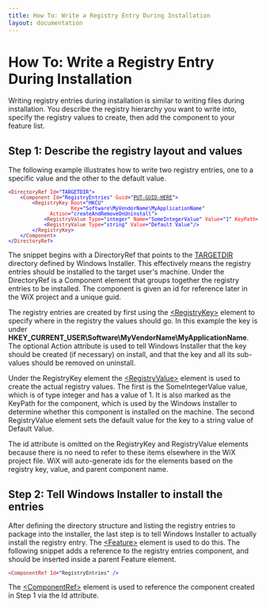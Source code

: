 ```yaml
---
title: How To: Write a Registry Entry During Installation
layout: documentation
---
```

# How To: Write a Registry Entry During Installation
Writing registry entries during installation is similar to writing files during installation. You describe the registry hierarchy you want to write into, specify the registry values to create, then add the component to your feature list.

## Step 1: Describe the registry layout and values
The following example illustrates how to write two registry entries, one to a specific value and the other to the default value.

<pre>
<font size="2" color="#0000FF">&lt;</font><font size="2" color="#A31515">DirectoryRef</font><font size="2" color="#0000FF"> </font><font size="2" color="#FF0000">Id</font><font size="2" color="#0000FF">=</font><font size="2">"</font><font size="2" color="#0000FF">TARGETDIR</font><font size="2">"</font><font size="2" color="#0000FF">&gt;
    &lt;</font><font size="2" color="#A31515">Component</font><font size="2" color="#0000FF"> </font><font size="2" color="#FF0000">Id</font><font size="2" color="#0000FF">=</font><font size="2">"</font><font size="2" color="#0000FF">RegistryEntries</font><font size="2">"</font><font size="2" color="#0000FF"> </font><font size="2" color="#FF0000">Guid</font><font size="2" color="#0000FF">=</font><font size="2">"<a href="~/howtos/general/generate_guids.html">PUT-GUID-HERE</a>"</font><font size="2" color="#0000FF">&gt;
        &lt;</font><font size="2" color="#A31515">RegistryKey</font><font size="2" color="#0000FF"> </font><font size="2" color="#FF0000">Root</font><font size="2" color="#0000FF">=</font><font size="2">"</font><font size="2" color="#0000FF">HKCU</font><font size="2">"
                     </font><font size="2" color="#FF0000">Key</font><font size="2" color="#0000FF">=</font><font size="2">"</font><font size="2" color="#0000FF">Software\MyVendorName\MyApplicationName</font><font size="2">"</font>
<font size="2" color="#FF0000">              Action</font><font size="2" color="#0000FF">=</font><font size="2">"</font><font size="2" color="#0000FF">createAndRemoveOnUninstall</font><font size="2">"</font><font size="2" color="#0000FF">&gt;
            &lt;</font><font size="2" color="#A31515">RegistryValue</font><font size="2" color="#0000FF"> </font><font size="2" color="#FF0000">Type</font><font size="2" color="#0000FF">=</font><font size="2">"</font><font size="2" color="#0000FF">integer</font><font size="2">"</font><font size="2" color="#0000FF"> </font><font size="2" color="#FF0000">Name</font><font size="2" color="#0000FF">=</font><font size="2">"</font><font size="2" color="#0000FF">SomeIntegerValue</font><font size="2">"</font><font size="2" color="#0000FF"> </font><font size="2" color="#FF0000">Value</font><font size="2" color="#0000FF">=</font><font size="2">"</font><font size="2" color="#0000FF">1</font><font size="2">"</font><font size="2" color="#0000FF"> </font><font size="2" color="#FF0000">KeyPath</font><font size="2" color="#0000FF">=</font><font size="2">"</font><font size="2" color="#0000FF">yes</font><font size="2">"</font><font size="2" color="#0000FF">/&gt;
            &lt;</font><font size="2" color="#A31515">RegistryValue</font><font size="2" color="#0000FF"> </font><font size="2" color="#FF0000">Type</font><font size="2" color="#0000FF">=</font><font size="2">"</font><font size="2" color="#0000FF">string</font><font size="2">"</font><font size="2" color="#0000FF"> </font><font size="2" color="#FF0000">Value</font><font size="2" color="#0000FF">=</font><font size="2">"</font><font size="2" color="#0000FF">Default Value</font><font size="2">"</font><font size="2" color="#0000FF">/&gt;
        &lt;/</font><font size="2" color="#A31515">RegistryKey</font><font size="2" color="#0000FF">&gt;
    &lt;/</font><font size="2" color="#A31515">Component</font><font size="2" color="#0000FF">&gt;
&lt;/</font><font size="2" color="#A31515">DirectoryRef</font><font size="2" color="#0000FF">&gt;</font>
</pre>

The snippet begins with a DirectoryRef that points to the <a href="http://msdn.microsoft.com/library/aa372064.aspx" target="_blank">TARGETDIR</a> directory defined by Windows Installer. This effectively means the registry entries should be installed to the target user&apos;s machine. Under the DirectoryRef is a Component element that groups together the registry entries to be installed. The component is given an id for reference later in the WiX project and a unique guid.

The registry entries are created by first using the [&lt;RegistryKey&gt;](~/xsd/wix/registrykey.html) element to specify where in the registry the values should go. In this example the key is under **HKEY\_CURRENT\_USER\Software\MyVendorName\MyApplicationName**. The optional Action attribute is used to tell Windows Installer that the key should be created (if necessary) on install, and that the key and all its sub-values should be removed on uninstall.

Under the RegistryKey element the [&lt;RegistryValue&gt;](~/xsd/wix/registryvalue.html) element is used to create the actual registry values. The first is the SomeIntegerValue value, which is of type integer and has a value of 1. It is also marked as the KeyPath for the component, which is used by the Windows Installer to determine whether this component is installed on the machine. The second RegistryValue element sets the default value for the key to a string value of Default Value.

The id attribute is omitted on the RegistryKey and RegistryValue elements because there is no need to refer to these items elsewhere in the WiX project file. WiX will auto-generate ids for the elements based on the registry key, value, and parent component name.

## Step 2: Tell Windows Installer to install the entries
After defining the directory structure and listing the registry entries to package into the installer, the last step is to tell Windows Installer to actually install the registry entry. The [&lt;Feature&gt;](~/xsd/wix/feature.html) element is used to do this. The following snippet adds a reference to the registry entries component, and should be inserted inside a parent Feature element.

<pre>
<font size="2" color="#A31515">&lt;ComponentRef</font><font size="2" color="#0000FF"> </font><font size="2" color="#FF0000">Id</font><font size="2" color="#0000FF">=</font><font size="2">"RegistryEntries"</font><font size="2" color="#0000FF"> /&gt;</font>
</pre>

The [&lt;ComponentRef&gt;](~/xsd/wix/componentref.html) element is used to reference the component created in Step 1 via the Id attribute.
